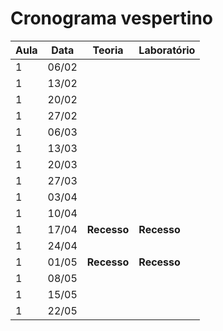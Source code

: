 # Cronograma vespertino

| **Aula** | **Data** | **Teoria**  | **Laboratório** |
|----------|----------|-------------|-----------------|
| 1        | 06/02    |             |                 |
| 1        | 13/02    |             |                 |
| 1        | 20/02    |             |                 |
| 1        | 27/02    |             |                 |
| 1        | 06/03    |             |                 |
| 1        | 13/03    |             |                 |
| 1        | 20/03    |             |                 |
| 1        | 27/03    |             |                 |
| 1        | 03/04    |             |                 |
| 1        | 10/04    |             |                 |
| 1        | 17/04    | **Recesso** | **Recesso**     |
| 1        | 24/04    |             |                 |
| 1        | 01/05    | **Recesso** | **Recesso**     |
| 1        | 08/05    |             |                 |
| 1        | 15/05    |             |                 |
| 1        | 22/05    |             |                 |

